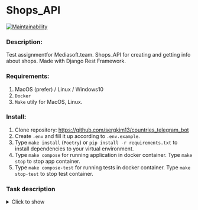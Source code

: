 # Shops_API

[![Maintainability](https://api.codeclimate.com/v1/badges/d1b4ab87b3b341ea48fa/maintainability)](https://codeclimate.com/github/sergkim13/shops_API/maintainability)

### Description:
Test assignmentfor Mediasoft.team.
Shops_API for creating and getting info about shops. Made with Django Rest Framework.


### Requirements:
1. MacOS (prefer) / Linux / Windows10
2. `Docker`
3. `Make` utily for MacOS, Linux.

### Install:
1. Clone repository: https://github.com/sergkim13/countries_telegram_bot
2. Create `.env` and fill it up according to `.env.example`.
3. Type `make install` (`Poetry`) or `pip install -r requirements.txt`  to install dependencies to your virtual environment.
4. Type `make compose` for running application in docker container. Type `make stop` to stop app container.
5. Type `make compose-test` for running tests in docker container. Type `make stop-test` to stop test container.


### **Task description**
<details>
    <summary>Click to show</summary>

### Mediasoft test assignment

https://drive.google.com/file/d/1DU2-MSCNN-FzCa8ksB3rx2GQy23LSt5T/view
</details>
